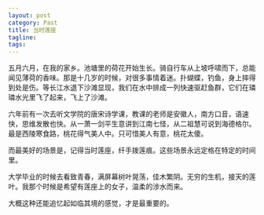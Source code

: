 ```yaml
---
layout: post
category: Past
title: 当时莲座
tagline:
tags: 
---
```


五月六月，在我的家乡。池塘里的荷花开始生长。骑自行车从上坡呼啸而下，总能闻见薄荷的香味。那是十几岁的时候，对很多事情着迷。扑蝴蝶，钓鱼，身上摔得到处是伤。等长江水退下沙滩显现，我们在水中排成一列快速驱赶鱼群，它们在璘璘水光里飞了起来，飞上了沙滩。

六年前有一次去听文学院的唐宋诗学课，教课的老师是安徽人，南方口音，语速快，思维发散也快。从一萧一剑平生意讲到江南七怪，从二祖慧可说到海德格尔。最是西陵寒食路，桃花得气美人中。只可惜美人有意，桃花太傻。

而最美好的场景是，记得当时莲座，纤手拨莲痕。这些场景永远定格在特定的时间里。

大学毕业的时候去看致青春，满屏幕树叶晃荡，佳木繁阴。无穷的生机，接天的莲叶。我那个时候是希望有莲座上的女子，温柔的涉水而来。

大概这种还能追忆起如临其境的感觉，才是最重要的。
